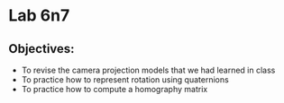 # Lab 6n7
## Objectives:
- To revise the camera projection models that we had learned in class
- To practice how to represent rotation using quaternions
- To practice how to compute a homography matrix